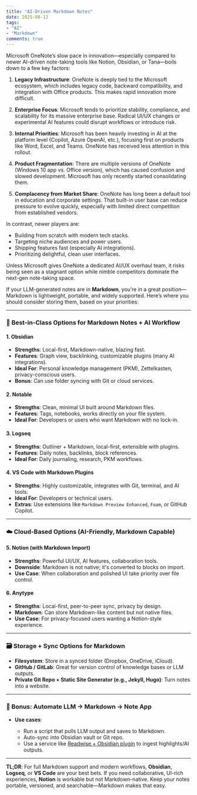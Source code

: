 ```yaml
---
title: "AI-Driven Markdown Notes"
date: 2025-08-12
tags:
- "AI"
- "Markdown"
comments: true
---
```


Microsoft OneNote’s slow pace in innovation—especially compared to newer AI-driven note-taking tools like Notion, Obsidian, or Tana—boils down to a few key factors:

1. **Legacy Infrastructure**: OneNote is deeply tied to the Microsoft ecosystem, which includes legacy code, backward compatibility, and integration with Office products. This makes rapid innovation more difficult.

2. **Enterprise Focus**: Microsoft tends to prioritize stability, compliance, and scalability for its massive enterprise base. Radical UI/UX changes or experimental AI features could disrupt workflows or introduce risk.

3. **Internal Priorities**: Microsoft has been heavily investing in AI at the platform level (Copilot, Azure OpenAI, etc.), focusing first on products like Word, Excel, and Teams. OneNote has received less attention in this rollout.

4. **Product Fragmentation**: There are multiple versions of OneNote (Windows 10 app vs. Office version), which has caused confusion and slowed development. Microsoft has only recently started consolidating them.

5. **Complacency from Market Share**: OneNote has long been a default tool in education and corporate settings. That built-in user base can reduce pressure to evolve quickly, especially with limited direct competition from established vendors.

In contrast, newer players are:

* Building from scratch with modern tech stacks.
* Targeting niche audiences and power users.
* Shipping features fast (especially AI integrations).
* Prioritizing delightful, clean user interfaces.

Unless Microsoft gives OneNote a dedicated AI/UX overhaul team, it risks being seen as a stagnant option while nimble competitors dominate the next-gen note-taking space.

If your LLM-generated notes are in **Markdown**, you’re in a great position—Markdown is lightweight, portable, and widely supported. Here’s where you should consider storing them, based on your priorities:

---

### 🚀 **Best-in-Class Options for Markdown Notes + AI Workflow**

#### 1. **Obsidian**

* **Strengths**: Local-first, Markdown-native, blazing fast.
* **Features**: Graph view, backlinking, customizable plugins (many AI integrations).
* **Ideal For**: Personal knowledge management (PKM), Zettelkasten, privacy-conscious users.
* **Bonus**: Can use folder syncing with Git or cloud services.

#### 2. **Notable**

* **Strengths**: Clean, minimal UI built around Markdown files.
* **Features**: Tags, notebooks, works directly on your file system.
* **Ideal For**: Developers or users who want Markdown with no lock-in.

#### 3. **Logseq**

* **Strengths**: Outliner + Markdown, local-first, extensible with plugins.
* **Features**: Daily notes, backlinks, block references.
* **Ideal For**: Daily journaling, research, PKM workflows.

#### 4. **VS Code with Markdown Plugins**

* **Strengths**: Highly customizable, integrates with Git, terminal, and AI tools.
* **Ideal For**: Developers or technical users.
* **Extras**: Use extensions like `Markdown Preview Enhanced`, `Foam`, or GitHub Copilot.

---

### ☁️ **Cloud-Based Options (AI-Friendly, Markdown Capable)**

#### 5. **Notion (with Markdown Import)**

* **Strengths**: Powerful UI/UX, AI features, collaboration tools.
* **Downside**: Markdown is not native; it's converted to blocks on import.
* **Use Case**: When collaboration and polished UI take priority over file control.

#### 6. **Anytype**

* **Strengths**: Local-first, peer-to-peer sync, privacy by design.
* **Markdown**: Can store Markdown-like content but not native files.
* **Use Case**: For privacy-focused users wanting a Notion-style experience.

---

### 🗃️ **Storage + Sync Options for Markdown**

* **Filesystem**: Store in a synced folder (Dropbox, OneDrive, iCloud).
* **GitHub / GitLab**: Great for version control of knowledge bases or LLM outputs.
* **Private Git Repo + Static Site Generator (e.g., Jekyll, Hugo)**: Turn notes into a website.

---

### 🔁 Bonus: Automate LLM → Markdown → Note App

* **Use cases**:

  * Run a script that pulls LLM output and saves to Markdown.
  * Auto-sync into Obsidian vault or Git repo.
  * Use a service like [Readwise + Obsidian plugin](https://help.readwise.io/article/175-obsidian-integration) to ingest highlights/AI outputs.

---

**TL;DR**:
For full Markdown support and modern workflows, **Obsidian**, **Logseq**, or **VS Code** are your best bets. If you need collaborative, UI-rich experiences, **Notion** is workable but not Markdown-native. Keep your notes portable, versioned, and searchable—Markdown makes that easy.
